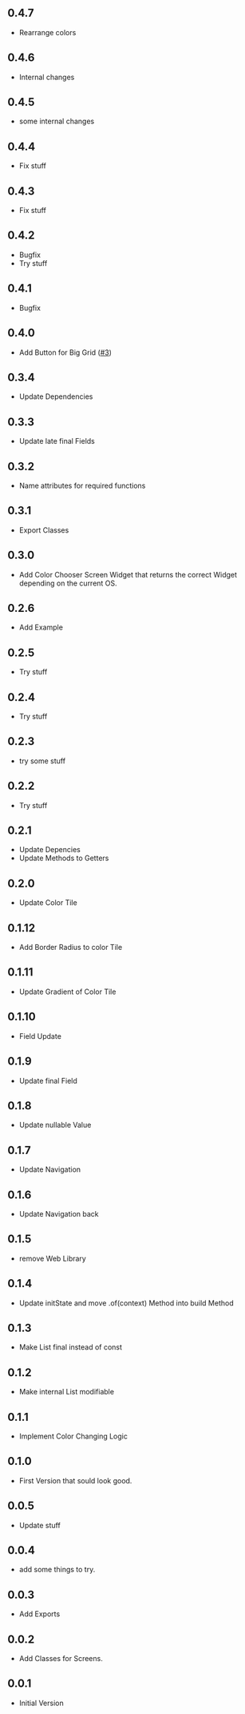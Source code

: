 ## 0.4.7

* Rearrange colors


## 0.4.6

* Internal changes


## 0.4.5

* some internal changes


## 0.4.4

* Fix stuff


## 0.4.3

* Fix stuff


## 0.4.2

* Bugfix
* Try stuff


## 0.4.1

* Bugfix


## 0.4.0

* Add Button for Big Grid ([#3](https://github.com/Jules-Media/Color_Chooser/issues/3))


## 0.3.4

* Update Dependencies


## 0.3.3

* Update late final Fields


## 0.3.2

* Name attributes for required functions


## 0.3.1

* Export Classes


## 0.3.0

* Add Color Chooser Screen Widget that returns the correct Widget depending on the current OS.


## 0.2.6

* Add Example


## 0.2.5

* Try stuff


## 0.2.4

* Try stuff


## 0.2.3

* try some stuff


## 0.2.2

* Try stuff


## 0.2.1

* Update Depencies
* Update Methods to Getters


## 0.2.0

* Update Color Tile


## 0.1.12

* Add Border Radius to color Tile


## 0.1.11

* Update Gradient of Color Tile


## 0.1.10

* Field Update


## 0.1.9

* Update final Field


## 0.1.8

* Update nullable Value


## 0.1.7

* Update Navigation


## 0.1.6

* Update Navigation back


## 0.1.5

* remove Web Library


## 0.1.4

* Update initState and move .of(context) Method into build Method


## 0.1.3

* Make List final instead of const


## 0.1.2

* Make internal List modifiable


## 0.1.1

* Implement Color Changing Logic


## 0.1.0

* First Version that sould look good.


## 0.0.5

* Update stuff


## 0.0.4

* add some things to try.


## 0.0.3

* Add Exports


## 0.0.2

* Add Classes for Screens.


## 0.0.1

* Initial Version